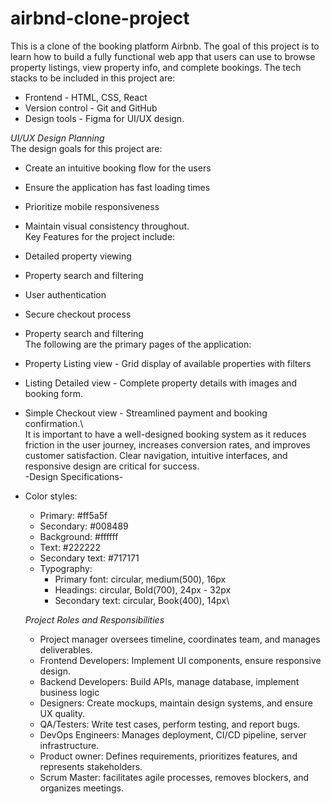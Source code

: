 # airbnd-clone-project
This is a clone of the booking platform Airbnb. The goal of this project is to learn how to build a fully functional web app that users can use to browse property listings, view property info, and complete bookings.
The tech stacks to be included in this project are:
- Frontend - HTML, CSS, React
- Version control - Git and GitHub
-  Design tools - Figma for UI/UX design.

_UI/UX Design Planning_\
The design goals for this project are:
- Create an intuitive booking flow for the users
- Ensure the application has fast loading times
- Prioritize mobile responsiveness
- Maintain visual consistency throughout.\
Key Features for the project include:
- Detailed property viewing
- Property search and filtering
- User authentication
- Secure checkout process
- Property search and filtering  \
The following are the primary pages of the application:
- Property Listing view - Grid display of available properties with filters
- Listing Detailed view - Complete property details with images and booking form.
- Simple Checkout view - Streamlined payment and booking confirmation.\  
It is important to have a well-designed booking system as it reduces friction in the user journey, increases conversion rates, and improves customer satisfaction. Clear navigation, intuitive interfaces, and responsive design are critical for success.\
-Design Specifications-
 - Color styles:
    - Primary: #ff5a5f
    - Secondary: #008489
    - Background: #ffffff
    - Text: #222222
    - Secondary text: #717171
   - Typography:
      - Primary font: circular, medium(500), 16px
      - Headings: circular, Bold(700), 24px - 32px
      - Secondary text: circular, Book(400), 14px\

    _Project Roles and Responsibilities_
   - Project manager oversees timeline, coordinates team, and manages deliverables.
   - Frontend Developers: Implement UI components, ensure responsive design.
   - Backend Developers: Build APIs, manage database, implement business logic
   - Designers: Create mockups, maintain design systems, and ensure UX quality.
   - QA/Testers: Write test cases, perform testing, and report bugs.
   - DevOps Engineers: Manages deployment, CI/CD pipeline, server infrastructure.
   - Product owner: Defines requirements, prioritizes features, and represents stakeholders.
   - Scrum Master: facilitates agile processes, removes blockers, and organizes meetings. 
